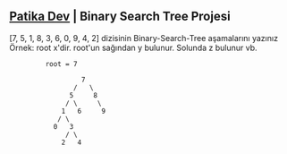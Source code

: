 ## [Patika Dev](www.patika.dev) | Binary Search Tree Projesi 


[7, 5, 1, 8, 3, 6, 0, 9, 4, 2] dizisinin Binary-Search-Tree aşamalarını yazınız
Örnek: root x'dir. root'un sağından y bulunur. Solunda z bulunur vb.





             root = 7 

                      7
                    /   \
                   5     8 
                  / \     \
                 1   6     9
                / \ 
               0   3
                  / \
                 2   4


